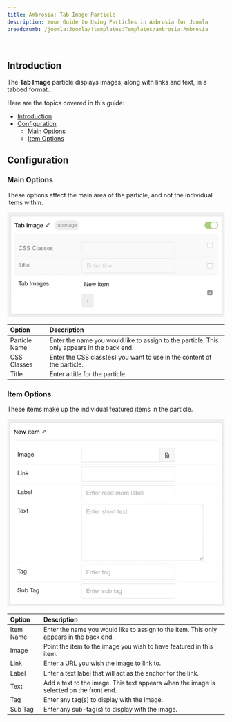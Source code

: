 ```yaml
---
title: Ambrosia: Tab Image Particle
description: Your Guide to Using Particles in Ambrosia for Joomla
breadcrumb: /joomla:Joomla/!templates:Templates/ambrosia:Ambrosia

---
```


## Introduction

The **Tab Image** particle displays images, along with links and text, in a tabbed format.. 

Here are the topics covered in this guide:

- [Introduction](#introduction)
- [Configuration](#configuration)
  - [Main Options](#main-options)
  - [Item Options](#item-options)

## Configuration

### Main Options 

These options affect the main area of the particle, and not the individual items within.

![](assets/particle_tabimage2.jpeg)

| Option        | Description                                                                                 |
| :-----        | :-----                                                                                      |
| Particle Name | Enter the name you would like to assign to the particle. This only appears in the back end. |
| CSS Classes   | Enter the CSS class(es) you want to use in the content of the particle.                     |
| Title         | Enter a title for the particle.                                                             |

### Item Options

These items make up the individual featured items in the particle.

![](assets/particle_tabimage3.jpeg)

| Option    | Description                                                                             |
| :-----    | :-----                                                                                  |
| Item Name | Enter the name you would like to assign to the item. This only appears in the back end. |
| Image     | Point the item to the image you wish to have featured in this item.                     |
| Link      | Enter a URL you wish the image to link to.                                              |
| Label     | Enter a text label that will act as the anchor for the link.                            |
| Text      | Add a text to the image. This text appears when the image is selected on the front end. |
| Tag       | Enter any tag(s) to display with the image.                                             |
| Sub Tag   | Enter any sub-tag(s) to display with the image.                                         |



